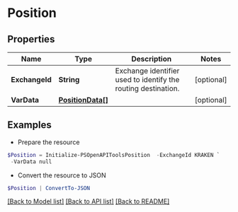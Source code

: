 # Position
## Properties

Name | Type | Description | Notes
------------ | ------------- | ------------- | -------------
**ExchangeId** | **String** | Exchange identifier used to identify the routing destination. | [optional] 
**VarData** | [**PositionData[]**](PositionData.md) |  | [optional] 

## Examples

- Prepare the resource
```powershell
$Position = Initialize-PSOpenAPIToolsPosition  -ExchangeId KRAKEN `
 -VarData null
```

- Convert the resource to JSON
```powershell
$Position | ConvertTo-JSON
```

[[Back to Model list]](../README.md#documentation-for-models) [[Back to API list]](../README.md#documentation-for-api-endpoints) [[Back to README]](../README.md)

